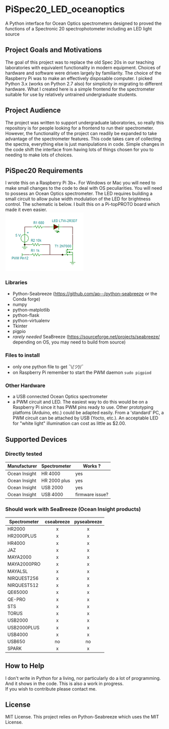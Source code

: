 # PiSpec20_LED_oceanoptics
A Python interface for Ocean Optics spectrometers designed to proved the functions of a Spectronic 20 spectrophotometer including an LED light source
## Project Goals and Motivations  
The goal of this project was to replace the old Spec 20s in our teaching laboratories with equivalent functionality in 
modern equipment.  Choices of hardware and software were driven largely by familiarity.  The choice of the Raspberry Pi was 
to make an effectively disposable computer.  I picked Python 3.x (works on Python 2.7 also) for simplicity in migrating to different hardware.  What I created here is a simple frontend for the spectrometer suitable for use by relatively untrained undergraduate students.
## Project Audience  
The project was written to support undergraduate laboratories, so really this repository is for people looking for a frontend 
to run their spectrometer.  However, the functionality of the project can readily be expanded to take advantage of the 
spectrometer features.  This code takes care of collecting the spectra, everything else is just manipulations in code.  Simple changes in the code shift the interface from having lots of things chosen for you to needing to make lots of choices.
## PiSpec20 Requirements  
I wrote this on a Raspberry Pi 3b+. For Windows or Mac you will need to make small changes to the code to deal with OS peculiarities. You will need to possess an Ocean Optics spectrometer.  The LED requires building a small circuit to allow pulse width modulation of the LED for brightness control.  The schematic is below.  I built this on a Pi-topPROTO board which made it even easier.  
![schematic of PWM circuit for Raspberry Pi](https://github.com/acpo/PiSpec20_LED_stellarnet/blob/master/LEDCIRCUIT.png)
### Libraries  
- Python-Seabreeze  (https://github.com/ap--/python-seabreeze  or the Conda forge)  
- numpy  
- python-matplotlib  
- python-flask  
- python-virtualenv  
- Tkinter
- pigpio  
- *rarely needed* SeaBreeze  (https://sourceforge.net/projects/seabreeze/  depending on OS, you may need to build from source)  
### Files to install
- only one python file to get ¯\\_(ツ)_/¯  
- on Raspberry Pi remember to start the PWM daemon `sudo pigpiod`  
### Other Hardware  
- a USB connected Ocean Optics spectrometer  
- a PWM circuit and LED.  The easiest way to do this would be on a Raspberry Pi since it has PWM pins ready to use.  Other prototyping platfoms (Arduino, etc.) could be adapted easily.  From a 'standard' PC, a PWM circuit can be attached by USB (Yocto, etc.).  An acceptable LED for "white light" illumination can cost as little as $2.00.  
## Supported Devices  
### Directly tested  
| Manufacturer  | Spectrometer  | Works ?       |  
| ------------- | ------------- | ------------- |  
| Ocean Insight | HR 4000       |     yes       |  
| Ocean Insight | HR 2000 plus  |     yes       |  
| Ocean Insight | USB 2000      |     yes       | 
| Ocean Insight | USB 4000      | firmware issue? |

### Should work with SeaBreeze (Ocean Insight products)  
| Spectrometer | cseabreeze | pyseabreeze|  
| ------------ | :--------: | :--------: |  
|HR2000 |x | x |
|HR2000PLUS |x | x |
|HR4000 |x | x |
|JAZ |x | x |
|MAYA2000 |x | x |
|MAYA2000PRO |x | x |
|MAYALSL |x | x |
|NIRQUEST256 |x | x |
|NIRQUEST512 |x | x |
|QE65000 |x | x |
|QE-PRO |x | x |
|STS |x | x |
|TORUS |x | x |
|USB2000 |x | x |
|USB2000PLUS |x | x |
|USB4000 |x | x |
|USB650 | no | no |
|SPARK |x | x |  

## How to Help  
I don't write in Python for a living, nor particularly do a lot of programming.  And it shows in the code.  This is 
also a work in progress.  
If you wish to contribute please contact me.
## License  
MIT License.  This project relies on Python-Seabreeze which uses the MIT License.
